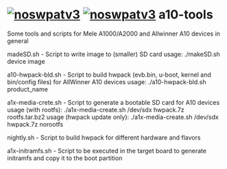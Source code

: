 [![noswpatv3](http://zoobab.wdfiles.com/local--files/start/noupcv3.jpg)](https://ffii.org/donate-now-to-save-europe-from-software-patents-says-ffii/)
[![noswpatv3](http://zoobab.wdfiles.com/local--files/start/noupcv3.jpg)](https://ffii.org/donate-now-to-save-europe-from-software-patents-says-ffii/)
a10-tools
=========

Some tools and scripts for Mele A1000/A2000 and Allwinner A10 devices in general

madeSD.sh - Script to write image to (smaller) SD card
            usage: ./makeSD.sh device image

a10-hwpack-bld.sh - Script to build hwpack (evb.bin, u-boot, kernel and bin/config files) for AllWinner A10 devices
            usage: ./a10-hwpack-bld.sh product_name

a1x-media-crete.sh - Script to generate a bootable SD card for A10 devices
            usage (with rootfs): ./a1x-media-create.sh /dev/sdx hwpack.7z rootfs.tar.bz2
            usage (hwpack update only): ./a1x-media-create.sh /dev/sdx hwpack.7z norootfs

nightly.sh - Script to build hwpack for different hardware and flavors

a1x-initramfs.sh - Script to be executed in the target board to generate initramfs and copy it to the boot partition

